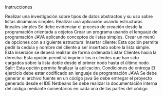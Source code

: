 Instrucciones

Realizar una investigación sobre tipos de datos abstractos y su uso sobre listas dinámicas simples. Realizar una aplicación usando estructuras lineales simples Se debe evidenciar el proceso de creación desde la programación orientada a objetos Crear un programa usando el lenguaje de programación JAVA aplicando conceptos de listas simples. Crear un menú de opciones con a siguiente estructura: Insertar cliente: Esta opción permite pedir la cedula y nombre del cliente a ser insertado sobre la lista simple. Esta inserción se deberá realizar de forma ordenada Listar Clientes hacia la derecha: Esta opción permitirá imprimir los n clientes que han sido cargados sobre la lista doble desde el primer nodo hasta el último nodo Salir: Esta opción permite finalizar la aplicación. Condiciones de entrega El ejercicio debe estar codificado en lenguaje de programación JAVA Se debe generar el archivo fuente en un código java Se debe entregar el proyecto generado desde el IDE Netbeans Se debe realizar la documentación interna del código mediante comentarios en cada una de las partes del código